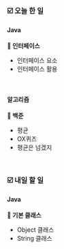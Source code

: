 ### ☑️  오늘 한 일
#### Java
<strong>📌 인터페이스</strong>
  - 인터페이스 요소
  - 인터페이스 활용

<br>

#### 알고리즘
<strong>🥉 백준</strong>
  - 평균
  - OX퀴즈
  - 평균은 넘겠지

<br>

### ☑️  내일 할 일
#### Java
<strong>📌 기본 클래스</strong>
  - Object 클래스
  - String 클래스